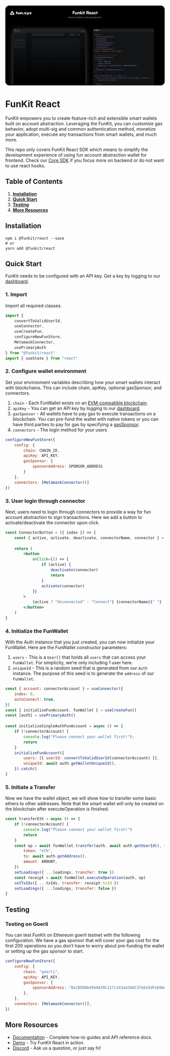 ![backdrop](./backdrop.png)

# **FunKit React**

FunKit empowers you to create feature-rich and extensible smart wallets built on account abstraction. Leveraging the FunKit, you can customize gas behavior, adopt multi-sig and common authentication method, monetize your application, execute any transactions from smart wallets, and much more.

This repo only covers FunKit React SDK which means to simplify the development experience of using fun account abstraction wallet for frontend. Check our [Core SDK](https://github.com/fun-xyz/funkit-core) if you focus more on backend or do not want to use react hooks.

## **Table of Contents**

1. **[Installation](#installation)**
2. **[Quick Start](#quickstart)**
3. **[Testing](#testing)**
4. **[More Resources](#moreresources)**

## <a id="installation"></a> **Installation**

```
npm i @funkit/react --save
# or
yarn add @funkit/react
```

## <a id="quickstart"></a> **Quick Start**

FunKit needs to be configured with an API key. Get a key by logging to our [dashboard](https://app.fun.xyz/sign-in/request).

### 1. Import

Import all required classes.

```js
import {
    convertToValidUserId,
    useConnector,
    useCreateFun,
    configureNewFunStore,
    MetamaskConnector,
    usePrimaryAuth
} from "@funkit/react"
import { useState } from "react"
```

### 2. Configure wallet environment

Set your environment variables describing how your smart wallets interact with blockchains. This can include chain, apiKey, optional gasSponsor, and connectors.

1. `chain` - Each FunWallet exists on an [EVM-compatible blockchain](https://ethereum.org/en/developers/docs/evm/).
2. `apiKey` - You can get an API key by logging to our [dashboard](https://app.fun.xyz/sign-in/request).
3. `gasSponsor` - All wallets have to pay gas to execute transactions on a blockchain. You can pre-fund the wallet with native tokens or you can have third parties to pay for gas by specifying a [gasSponsor](https://docs.fun.xyz/api-reference/gas-sponsor).
4. `connectors` - The login method for your users

```jsx
configureNewFunStore({
    config: {
        chain: CHAIN_ID,
        apiKey: API_KEY,
        gasSponsor: {
            sponsorAddress: SPONSOR_ADDRESS
        }
    },
    connectors: [MetamaskConnector()]
})
```

### 3. User login through connector

Next, users need to login through connectors to provide a way for fun account abstraction to sign transactions. Here we add a button to activate/deactivate the connector upon click.

```jsx
const ConnectorButton = ({ index }) => {
    const { active, activate, deactivate, connectorName, connector } = useConnector({ index })
    
    return (
        <button
            onClick={() => {
                if (active) {
                    deactivate(connector)
                    return
                }
                activate(connector)
            }}
        >
            {active ? "Unconnected" : "Connect"} {connectorName}{" "}
        </button>
    )
}
```

### 4. Initialize the FunWallet

With the Auth instance that you just created, you can now initialize your FunWallet. Here are the FunWallet constructor parameters:

1. `users` - This is a `User[]` that holds all `users` that can access your `FunWallet`. For simplicity, we’re only including 1 user here.
2. `uniqueId` - This is a random seed that is generated from our `Auth` instance. The purpose of this seed is to generate the `address` of our `FunWallet`.

```jsx
const { account: connectorAccount } = useConnector({
    index: 0,
    autoConnect: true,
})
const { initializeFunAccount, funWallet } = useCreateFun()
const [auth] = usePrimaryAuth()

const initializeSingleAuthFunAccount = async () => {
    if (!connectorAccount) {
        console.log("Please connect your wallet first!");
        return
    }
    initializeFunAccount({
        users: [{ userId: convertToValidUserId(connectorAccount) }],
        uniqueId: await auth.getWalletUniqueId(),
    }).catch()
}
```

### 5. Initiate a Transfer

Now we have the wallet object, we will show how to transfer some basic ethers to other addresses. Note that the smart wallet will only be created on the blockchain after executeOperation is finished.

```jsx
const transferEth = async () => {
    if (!connectorAccount) {
        console.log("Please connect your wallet first!")
        return
    }
    const op = await funWallet.transfer(auth, await auth.getUserId(), {
        token: "eth",
        to: await auth.getAddress(),
        amount: AMOUNT,
    })
    setLoadings({ ...loadings, transfer: true })
    const receipt = await funWallet.executeOperation(auth, op)
    setTxIds({ ...txIds, transfer: receipt.txId })
    setLoadings({ ...loadings, transfer: false })
}
```

## <a id="testing"></a> **Testing**

### **Testing on Goerli**

You can test FunKit on Ethereum goerli testnet with the following configuration. We have a gas sponsor that will cover your gas cost for the first 200 operations so you don’t have to worry about pre-funding the wallet or setting up the gas sponsor to start.

```jsx
configureNewFunStore({
    config: {
        chain: "goerli",
        apiKey: API_KEY,
        gasSponsor: {
            sponsorAddress: "0xCB5D0b4569A39C217c243a436AC3feEe5dFeb9Ad",
        },
    },
    connectors: [MetamaskConnector()],
})
```

## <a id="moreresources"></a> **More Resources**

- [Documentation](http://docs.fun.xyz) - Complete how-to guides and API reference docs.
- [Demo](https://demo.fun.xyz) - Try FunKit React in action.
- [Discord](https://discord.gg/7ZRAv4es) - Ask us a question, or just say hi!
